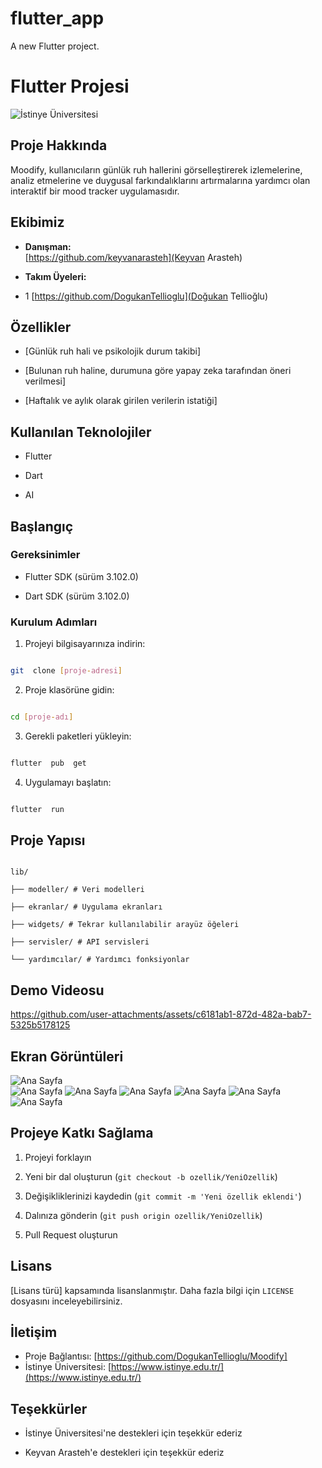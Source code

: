 # flutter_app

A new Flutter project.
# Flutter Projesi

  

![İstinye Üniversitesi](https://www.unitededucation.com/linklogoch/istinye-university-logo.png)

  

## Proje Hakkında

Moodify, kullanıcıların günlük ruh hallerini görselleştirerek izlemelerine, analiz etmelerine ve duygusal farkındalıklarını artırmalarına yardımcı olan interaktif bir mood tracker uygulamasıdır.

  

## Ekibimiz

-  **Danışman:**  
[https://github.com/keyvanarasteh](Keyvan Arasteh)


-  **Takım Üyeleri:**

- 1 [https://github.com/DogukanTellioglu](Doğukan Tellioğlu)

  

## Özellikler

- [Günlük ruh hali ve psikolojik durum takibi]

- [Bulunan ruh haline, durumuna göre yapay zeka tarafından öneri verilmesi]

- [Haftalık ve aylık olarak girilen verilerin istatiği]

  

## Kullanılan Teknolojiler

- Flutter

- Dart

- AI

  

## Başlangıç

  

### Gereksinimler

- Flutter SDK (sürüm 3.102.0)

- Dart SDK (sürüm 3.102.0)

  

### Kurulum Adımları

1. Projeyi bilgisayarınıza indirin:

```bash

git  clone [proje-adresi]

```

  

2. Proje klasörüne gidin:

```bash

cd [proje-adı]

```

  

3. Gerekli paketleri yükleyin:

```bash

flutter  pub  get

```

  

4. Uygulamayı başlatın:

```bash

flutter  run

```

  

## Proje Yapısı

```

lib/

├── modeller/ # Veri modelleri

├── ekranlar/ # Uygulama ekranları

├── widgets/ # Tekrar kullanılabilir arayüz öğeleri

├── servisler/ # API servisleri

└── yardımcılar/ # Yardımcı fonksiyonlar

```

## Demo Videosu

https://github.com/user-attachments/assets/c6181ab1-872d-482a-bab7-5325b5178125

## Ekran Görüntüleri

![Ana Sayfa](assets/screenshots/sc1.png)    
![Ana Sayfa](assets/screenshots/sc2.png) 
![Ana Sayfa](assets/screenshots/sc3.png) 
![Ana Sayfa](assets/screenshots/sc4.png) 
![Ana Sayfa](assets/screenshots/sc5.png) 
![Ana Sayfa](assets/screenshots/sc6.png) 
![Ana Sayfa](assets/screenshots/sc7.png)


## Projeye Katkı Sağlama

1. Projeyi forklayın

2. Yeni bir dal oluşturun (`git checkout -b ozellik/YeniOzellik`)

3. Değişikliklerinizi kaydedin (`git commit -m 'Yeni özellik eklendi'`)

4. Dalınıza gönderin (`git push origin ozellik/YeniOzellik`)

5. Pull Request oluşturun

  

## Lisans

[Lisans türü] kapsamında lisanslanmıştır. Daha fazla bilgi için `LICENSE` dosyasını inceleyebilirsiniz.

  

## İletişim

- Proje Bağlantısı: [https://github.com/DogukanTellioglu/Moodify]
- İstinye Üniversitesi: [https://www.istinye.edu.tr/](https://www.istinye.edu.tr/)

  

## Teşekkürler

- İstinye Üniversitesi'ne destekleri için teşekkür ederiz

- Keyvan Arasteh'e destekleri için teşekkür ederiz
